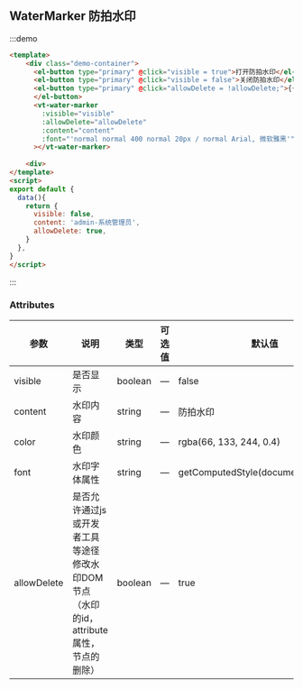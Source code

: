 
## WaterMarker 防拍水印

:::demo

```html
<template>
    <div class="demo-container">
      <el-button type="primary" @click="visible = true">打开防拍水印</el-button>
      <el-button type="primary" @click="visible = false">关闭防拍水印</el-button>
      <el-button type="primary" @click="allowDelete = !allowDelete;">{{`${allowDelete ? '允许' : '不允许'}关闭或删除节点`}}
      </el-button>
      <vt-water-marker 
        :visible="visible"
        :allowDelete="allowDelete"
        :content="content"
        :font="'normal normal 400 normal 20px / normal Arial, 微软雅黑'"
      ></vt-water-marker>
      
    <div>
</template>
<script>
export default {
  data(){
    return {
      visible: false,
      content: 'admin-系统管理员',
      allowDelete: true,
    }
  },
}
</script>
```

:::


### Attributes

| 参数           | 说明             | 类型   | 可选值 | 默认值 |
| -------------   | ---------------- | ------ | ------ | -------- |
| visible         | 是否显示           | boolean | —    | false    |
| content       | 水印内容          |  string | —      | 防拍水印    |      
| color           | 水印颜色          |  string | —      | rgba(66, 133, 244, 0.4)    |               
| font           | 水印字体属性          |  string | —      | getComputedStyle(document.body).font |               
| allowDelete  | 是否允许通过js或开发者工具等途径修改水印DOM节点（水印的id，attribute属性，节点的删除）| boolean | —    | true    |

